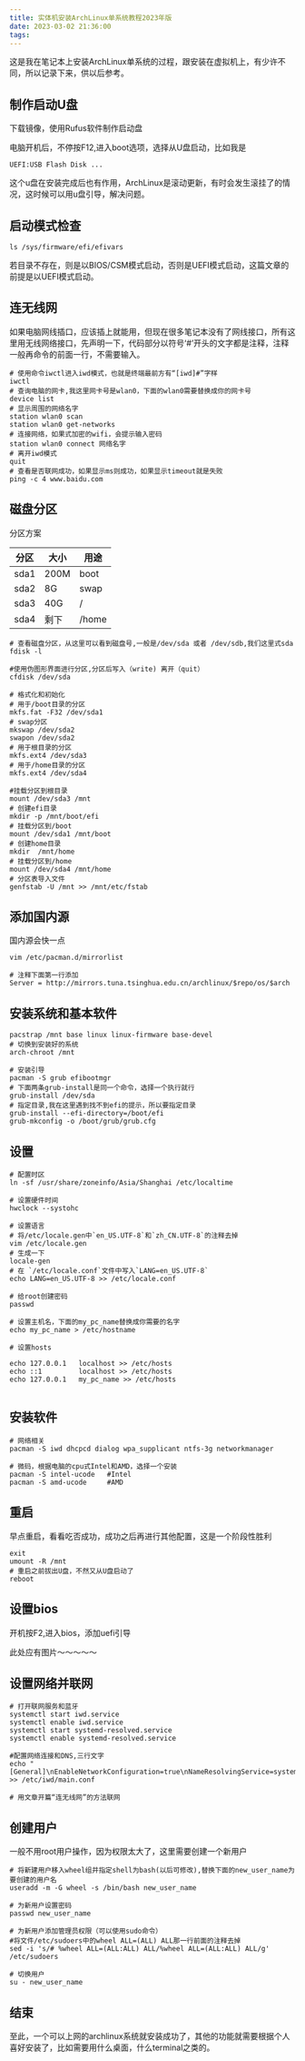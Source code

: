 ```yaml
---
title: 实体机安装ArchLinux单系统教程2023年版
date: 2023-03-02 21:36:00
tags:
---
```


这是我在笔记本上安装ArchLinux单系统的过程，跟安装在虚拟机上，有少许不同，所以记录下来，供以后参考。

## 制作启动U盘
下载镜像，使用Rufus软件制作启动盘

电脑开机后，不停按F12,进入boot选项，选择从U盘启动，比如我是
```shell
UEFI:USB Flash Disk ...
```
这个u盘在安装完成后也有作用，ArchLinux是滚动更新，有时会发生滚挂了的情况，这时候可以用u盘引导，解决问题。

## 启动模式检查

```shell
ls /sys/firmware/efi/efivars
```

若目录不存在，则是以BIOS/CSM模式启动，否则是UEFI模式启动，这篇文章的前提是以UEFI模式启动。

## 连无线网
如果电脑网线插口，应该插上就能用，但现在很多笔记本没有了网线接口，所有这里用无线网络接口，先声明一下，代码部分以符号‘#’开头的文字都是注释，注释一般再命令的前面一行，不需要输入。

```shell
# 使用命令iwctl进入iwd模式，也就是终端最前方有“[iwd]#”字样
iwctl
# 查询电脑的网卡,我这里网卡号是wlan0，下面的wlan0需要替换成你的网卡号
device list
# 显示周围的网络名字
station wlan0 scan
station wlan0 get-networks
# 连接网络，如果式加密的wifi，会提示输入密码
station wlan0 connect 网络名字
# 离开iwd模式
quit
# 查看是否联网成功，如果显示ms则成功，如果显示timeout就是失败
ping -c 4 www.baidu.com

```

## 磁盘分区

分区方案

| 分区 | 大小 | 用途|
|---- | ---- | ---- |
| sda1| 200M | boot |
| sda2| 8G | swap |
| sda3| 40G | / |
| sda4| 剩下 | /home |

```shell
# 查看磁盘分区，从这里可以看到磁盘号,一般是/dev/sda 或者 /dev/sdb,我们这里式sda
fdisk -l

#使用伪图形界面进行分区,分区后写入（write) 离开（quit）
cfdisk /dev/sda  

# 格式化和初始化
# 用于/boot目录的分区
mkfs.fat -F32 /dev/sda1
# swap分区
mkswap /dev/sda2
swapon /dev/sda2
# 用于根目录的分区
mkfs.ext4 /dev/sda3
# 用于/home目录的分区
mkfs.ext4 /dev/sda4

#挂载分区到根目录
mount /dev/sda3 /mnt
# 创建efi目录
mkdir -p /mnt/boot/efi
# 挂载分区到/boot
mount /dev/sda1 /mnt/boot
# 创建home目录
mkdir  /mnt/home
# 挂载分区到/home
mount /dev/sda4 /mnt/home
# 分区表导入文件
genfstab -U /mnt >> /mnt/etc/fstab
```

## 添加国内源

国内源会快一点

```shell
vim /etc/pacman.d/mirrorlist

# 注释下面第一行添加
Server = http://mirrors.tuna.tsinghua.edu.cn/archlinux/$repo/os/$arch

```

## 安装系统和基本软件

```shell
pacstrap /mnt base linux linux-firmware base-devel
# 切换到安装好的系统
arch-chroot /mnt

# 安装引导
pacman -S grub efibootmgr  
# 下面两条grub-install是同一个命令，选择一个执行就行
grub-install /dev/sda  
# 指定目录,我在这里遇到找不到efi的提示，所以要指定目录
grub-install --efi-directory=/boot/efi
grub-mkconfig -o /boot/grub/grub.cfg
```

## 设置

```shell
# 配置时区
ln -sf /usr/share/zoneinfo/Asia/Shanghai /etc/localtime

# 设置硬件时间
hwclock --systohc

# 设置语言
# 将/etc/locale.gen中`en_US.UTF-8`和`zh_CN.UTF-8`的注释去掉
vim /etc/locale.gen
# 生成一下
locale-gen
# 在 `/etc/locale.conf`文件中写入`LANG=en_US.UTF-8`
echo LANG=en_US.UTF-8 >> /etc/locale.conf

# 给root创建密码
passwd

# 设置主机名，下面的my_pc_name替换成你需要的名字
echo my_pc_name > /etc/hostname

# 设置hosts

echo 127.0.0.1   localhost >> /etc/hosts
echo ::1         localhost >> /etc/hosts
echo 127.0.0.1   my_pc_name >> /etc/hosts


```

## 安装软件

```shell
# 网络相关
pacman -S iwd dhcpcd dialog wpa_supplicant ntfs-3g networkmanager

# 微码，根据电脑的cpu式Intel和AMD，选择一个安装
pacman -S intel-ucode   #Intel
pacman -S amd-ucode     #AMD

```

## 重启

早点重启，看看吃否成功，成功之后再进行其他配置，这是一个阶段性胜利
```shell
exit  
umount -R /mnt  
# 重启之前拔出U盘，不然又从U盘启动了
reboot
```

## 设置bios
开机按F2,进入bios，添加uefi引导

此处应有图片～～～～～


## 设置网络并联网

```shell
# 打开联网服务和蓝牙
systemctl start iwd.service
systemctl enable iwd.service
systemctl start systemd-resolved.service
systemctl enable systemd-resolved.service

#配置网络连接和DNS,三行文字
echo "[General]\nEnableNetworkConfiguration=true\nNameResolvingService=systemd" >> /etc/iwd/main.conf

# 用文章开篇“连无线网”的方法联网
```

## 创建用户

一般不用root用户操作，因为权限太大了，这里需要创建一个新用户

```shell
# 将新建用户移入wheel组并指定shell为bash(以后可修改),替换下面的new_user_name为要创建的用户名
useradd -m -G wheel -s /bin/bash new_user_name

# 为新用户设置密码
passwd new_user_name

# 为新用户添加管理员权限（可以使用sudo命令）
#将文件/etc/sudoers中的wheel ALL=(ALL) ALL那一行前面的注释去掉
sed -i 's/# %wheel ALL=(ALL:ALL) ALL/%wheel ALL=(ALL:ALL) ALL/g' /etc/sudoers

# 切换用户
su - new_user_name
```

## 结束

至此，一个可以上网的archlinux系统就安装成功了，其他的功能就需要根据个人喜好安装了，比如需要用什么桌面，什么terminal之类的。

